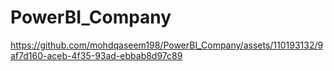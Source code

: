 # PowerBI_Company

https://github.com/mohdqaseem198/PowerBI_Company/assets/110193132/9af7d160-aceb-4f35-93ad-ebbab8d97c89
